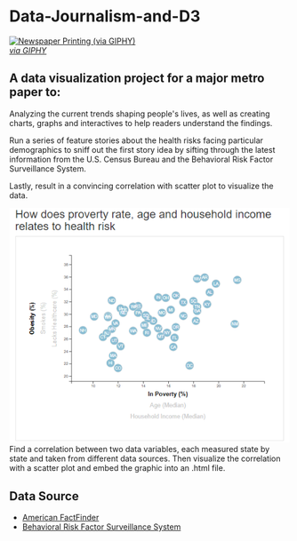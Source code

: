 # Data-Journalism-and-D3

<a target='_blank' href="https://giphy.com/gifs/newspaper-press-v2xIous7mnEYg"><img alt='Newspaper Printing (via GIPHY)' src="http://i.giphy.com/v2xIous7mnEYg.gif" /> <br><em>via GIPHY</em></a>

## A data visualization project for a major metro paper to:

Analyzing the current trends shaping people's lives, as well as creating charts, graphs and interactives to help readers understand the findings.

Run a series of feature stories about the health risks facing particular demographics to sniff out the first story idea by sifting through the latest information from the U.S. Census Bureau and the Behavioral Risk Factor Surveillance System.

Lastly, result in a convincing correlation with scatter plot to visualize the data.

![alt text](https://raw.githubusercontent.com/david880110/Data-Journalism-and-D3/master/image/img.png)
Find a correlation between two data variables, each measured state by state and taken from different data sources. Then visualize the correlation with a scatter plot and embed the graphic into an .html file.

## Data Source
* [American FactFinder](http://factfinder.census.gov/faces/nav/jsf/pages/searchresults.xhtml)
* [Behavioral Risk Factor Surveillance System](https://chronicdata.cdc.gov/Behavioral-Risk-Factors/BRFSS-2014-Overall/5ra3-ixqq)
